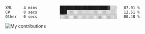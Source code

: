 <!--START_SECTION:waka-->

```text
XML     4 mins          █████████████████████▓░░░   87.01 %
C#      0 secs          ███░░░░░░░░░░░░░░░░░░░░░░   12.51 %
Other   0 secs          ░░░░░░░░░░░░░░░░░░░░░░░░░   00.48 %
```

<!--END_SECTION:waka-->
<img src="https://github-readme-streak-stats.herokuapp.com/?user=pahas&theme=white" alt="My contributions" />
